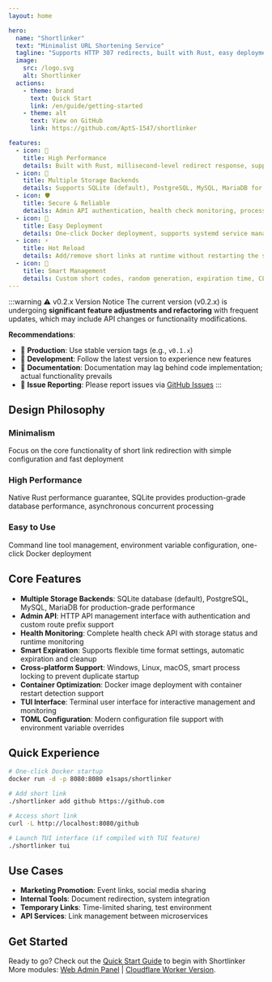 ```yaml
---
layout: home

hero:
  name: "Shortlinker"
  text: "Minimalist URL Shortening Service"
  tagline: "Supports HTTP 307 redirects, built with Rust, easy deployment and fast response"
  image:
    src: /logo.svg
    alt: Shortlinker
  actions:
    - theme: brand
      text: Quick Start
      link: /en/guide/getting-started
    - theme: alt
      text: View on GitHub
      link: https://github.com/AptS-1547/shortlinker

features:
  - icon: 🚀
    title: High Performance
    details: Built with Rust, millisecond-level redirect response, supports high concurrency access
  - icon: 💾
    title: Multiple Storage Backends
    details: Supports SQLite (default), PostgreSQL, MySQL, MariaDB for production-grade database performance
  - icon: 🛡️
    title: Secure & Reliable
    details: Admin API authentication, health check monitoring, process protection mechanism
  - icon: 🐳
    title: Easy Deployment
    details: One-click Docker deployment, supports systemd service management
  - icon: ⚡
    title: Hot Reload
    details: Add/remove short links at runtime without restarting the server
  - icon: 🎯
    title: Smart Management
    details: Custom short codes, random generation, expiration time, CLI tool management, TUI interface
---
```


:::warning ⚠️ v0.2.x Version Notice
The current version (v0.2.x) is undergoing **significant feature adjustments and refactoring** with frequent updates, which may include API changes or functionality modifications.

**Recommendations**:
- 📌 **Production**: Use stable version tags (e.g., `v0.1.x`)
- 🔄 **Development**: Follow the latest version to experience new features
- 📖 **Documentation**: Documentation may lag behind code implementation; actual functionality prevails
- 🐛 **Issue Reporting**: Please report issues via [GitHub Issues](https://github.com/AptS-1547/shortlinker/issues)
:::

## Design Philosophy

### Minimalism
Focus on the core functionality of short link redirection with simple configuration and fast deployment

### High Performance
Native Rust performance guarantee, SQLite provides production-grade database performance, asynchronous concurrent processing

### Easy to Use
Command line tool management, environment variable configuration, one-click Docker deployment

## Core Features

- **Multiple Storage Backends**: SQLite database (default), PostgreSQL, MySQL, MariaDB for production-grade performance
- **Admin API**: HTTP API management interface with authentication and custom route prefix support
- **Health Monitoring**: Complete health check API with storage status and runtime monitoring
- **Smart Expiration**: Supports flexible time format settings, automatic expiration and cleanup
- **Cross-platform Support**: Windows, Linux, macOS, smart process locking to prevent duplicate startup
- **Container Optimization**: Docker image deployment with container restart detection support
- **TUI Interface**: Terminal user interface for interactive management and monitoring
- **TOML Configuration**: Modern configuration file support with environment variable overrides

## Quick Experience

```bash
# One-click Docker startup
docker run -d -p 8080:8080 e1saps/shortlinker

# Add short link
./shortlinker add github https://github.com

# Access short link
curl -L http://localhost:8080/github

# Launch TUI interface (if compiled with TUI feature)
./shortlinker tui
```

## Use Cases

- **Marketing Promotion**: Event links, social media sharing
- **Internal Tools**: Document redirection, system integration
- **Temporary Links**: Time-limited sharing, test environment
- **API Services**: Link management between microservices

## Get Started

Ready to go? Check out the [Quick Start Guide](/en/guide/getting-started) to begin with Shortlinker
More modules: [Web Admin Panel](/en/admin-panel/) | [Cloudflare Worker Version](/en/cf-worker/).

